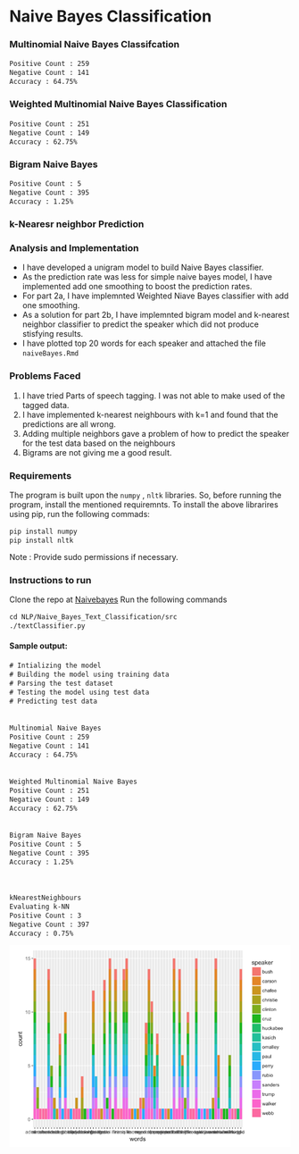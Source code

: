 # Naive Bayes Classification 

### Multinomial Naive Bayes Classifcation 
```
Positive Count : 259
Negative Count : 141
Accuracy : 64.75%
``` 

### Weighted Multinomial Naive Bayes Classification
```
Positive Count : 251
Negative Count : 149
Accuracy : 62.75%
```

### Bigram Naive Bayes
```
Positive Count : 5
Negative Count : 395
Accuracy : 1.25%
```

### k-Nearesr neighbor Prediction 



### Analysis and Implementation 
* I have developed a unigram model to build Naive Bayes classifier.
* As the prediction rate was less for simple naive bayes model, I have implemented add one smoothing to boost the prediction rates. 
* For part 2a, I have implemnted Weighted Niave Bayes classifier with add one smoothing. 
* As a solution for part 2b, I have implemnted bigram model and k-nearest neighbor classifier to predict the speaker which did not produce stisfying results.
* I have plotted top 20 words for each speaker and attached the file `naiveBayes.Rmd` 


### Problems Faced 
1. I have tried Parts of speech tagging. I was not able to make used of the tagged data.
2. I have implemented k-nearest neighbours with k=1 and found that the predictions are all wrong. 
3. Adding multiple neighbors gave a problem of how to predict the speaker for the test data based on the neighbours
4. Bigrams are not giving me a good result. 


### Requirements 
The program is built upon the `numpy` , `nltk` libraries. So, before running the program, install the mentioned requiremnts. 
To install the above librarires using pip, run the following commads:
```
pip install numpy
pip install nltk
```
Note : Provide sudo permissions if necessary.

### Instructions to run 
Clone the repo at [Naivebayes](https://github.com/rahulr56/NLP.git)
Run the following commands 
```
cd NLP/Naive_Bayes_Text_Classification/src
./textClassifier.py
```
#### Sample output:
```
# Intializing the model
# Building the model using training data
# Parsing the test dataset
# Testing the model using test data
# Predicting test data


Multinomial Naive Bayes
Positive Count : 259
Negative Count : 141
Accuracy : 64.75%


Weighted Multinomial Naive Bayes
Positive Count : 251
Negative Count : 149
Accuracy : 62.75%


Bigram Naive Bayes
Positive Count : 5
Negative Count : 395
Accuracy : 1.25%



kNearestNeighbours
Evaluating k-NN
Positive Count : 3
Negative Count : 397
Accuracy : 0.75%
```
![Top 20 word plots for speakers](https://github.com/rahulr56/NLP/blob/master/Naive_Bayes_Text_Classification/src/plot.png)
